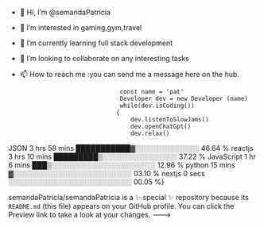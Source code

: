 - 👋 Hi, I’m @semandaPatricia
- 👀 I’m interested in gaming,gym,travel
- 🌱 I’m currently learning full stack development
- 💞️ I’m looking to collaborate on any interesting tasks
- 📫 How to reach me :you can send me a message here on the hub.

                                  const name = 'pat'
                                  Developer dev = new Developer (name)
                                  while(dev.isCoding())
                                 {
                                     dev.listenToSlowJams()
                                     dev.openChatGpt()
                                     dev.relax()
JSON            3 hrs 58 mins   ███████████▓░░░░░░░░░░░░░   46.64 %
reactjs      3 hrs 10 mins   █████████▒░░░░░░░░░░░░░░░   37.22 %
JavaScript      1 hr 6 mins     ███▒░░░░░░░░░░░░░░░░░░░░░   12.96 %
python           15 mins         ▓░░░░░░░░░░░░░░░░░░░░░░░░   03.10 %
nextjs             0 secs          ░░░░░░░░░░░░░░░░░░░░░░░░░   00.05 %}

semandaPatricia/semandaPatricia is a ✨ special ✨ repository because its `README.md` (this file) appears on your GitHub profile.
You can click the Preview link to take a look at your changes.
--->
